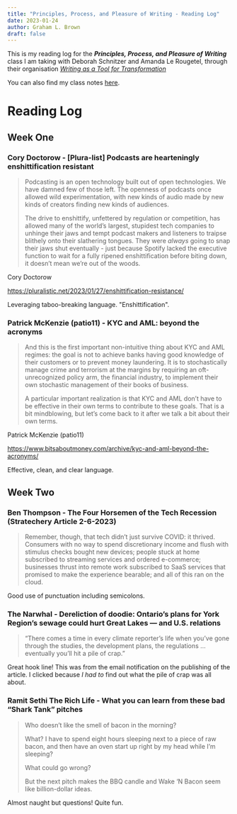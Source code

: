```yaml
---
title: "Principles, Process, and Pleasure of Writing - Reading Log"
date: 2023-01-24
author: Graham L. Brown
draft: false
---
```


This is my reading log for the **_Principles, Process, and Pleasure of Writing_** class I am taking with Deborah Schnitzer and Amanda Le Rougetel, through their organisation [_Writing as a Tool for Transformation_](https://www.writingastool.ca/)

You can also find my class notes [here](./writing/2023-01-24-writing-class).

# Reading Log

## Week One

### Cory Doctorow - [Plura-list] Podcasts are hearteningly enshittification resistant

> Podcasting is an open technology built out of open technologies. We have damned few of those left. The openness of podcasts once allowed wild experimentation, with new kinds of audio made by new kinds of creators finding new kinds of audiences.
>
> The drive to enshittify, unfettered by regulation or competition, has allowed many of the world’s largest, stupidest tech companies to unhinge their jaws and tempt podcast makers and listeners to traipse blithely onto their slathering tongues. They were *always* going to snap their jaws shut eventually - just because Spotify lacked the executive function to wait for a fully ripened enshittification before biting down, it doesn’t mean we’re out of the woods.

Cory Doctorow

https://pluralistic.net/2023/01/27/enshittification-resistance/

Leveraging taboo-breaking language. "Enshittification". 

### Patrick McKenzie (patio11) - KYC and AML: beyond the acronyms 

> And this is the first important non-intuitive thing about KYC and AML regimes: the goal is not to achieve banks having good knowledge of their customers or to prevent money laundering. It is to stochastically manage crime and terrorism at the margins by requiring an oft-unrecognized policy arm, the financial industry, to implement their own stochastic management of their books of business.
>
> A particular important realization is that KYC and AML don’t have to be effective in their own terms to contribute to these goals. That is a bit mindblowing, but let’s come back to it after we talk a bit about their own terms.

Patrick McKenzie (patio11)

https://www.bitsaboutmoney.com/archive/kyc-and-aml-beyond-the-acronyms/

Effective, clean, and clear language.

## Week Two

### Ben Thompson - The Four Horsemen of the Tech Recession (Stratechery Article 2-6-2023)

> Remember, though, that tech didn’t just survive COVID: it thrived. Consumers with no way to spend discretionary income and flush with stimulus checks bought new devices; people stuck at home subscribed to streaming services and ordered e-commerce; businesses thrust into remote work subscribed to SaaS services that promised to make the experience bearable; and all of this ran on the cloud.

Good use of punctuation including semicolons.

### The Narwhal - Dereliction of doodie: Ontario’s plans for York Region’s sewage could hurt Great Lakes — and U.S. relations

> “There comes a time in every climate reporter’s life when you’ve gone through the studies, the development plans, the regulations … eventually you’ll hit a pile of crap.” 

Great hook line! This was from the email notification on the publishing of the article. I clicked because _I had to_ find out what the pile of crap was all about.

### Ramit Sethi The Rich Life - What you can learn from these bad “Shark Tank” pitches

> Who doesn’t like the smell of bacon in the morning? 
>
> What? I have to spend eight hours sleeping next to a piece of raw bacon, and then have an oven start up right by my head while I’m sleeping? 
>
> What could go wrong? 
>
> But the next pitch makes the BBQ candle and Wake ‘N Bacon seem like billion-dollar ideas.

Almost naught but questions! Quite fun.
